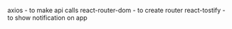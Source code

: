 axios - to make api calls
react-router-dom - to create router
react-tostify - to show notification on app